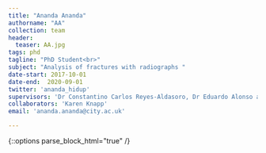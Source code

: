 ```yaml
---
title: "Ananda Ananda"
authorname: "AA"
collection: team
header:
  teaser: AA.jpg
tags: phd
tagline: "PhD Student<br>"
subject: "Analysis of fractures with radiographs "
date-start: 2017-10-01
date-end:  2020-09-01
twitter: 'ananda_hidup'
supervisors: 'Dr Constantino Carlos Reyes-Aldasoro, Dr Eduardo Alonso and Dr Alex Ter-Sarkisov'
collaborators: 'Karen Knapp'
email: 'ananda.ananda@city.ac.uk'

---
```

{::options parse_block_html="true" /}

<p align= "justify">
